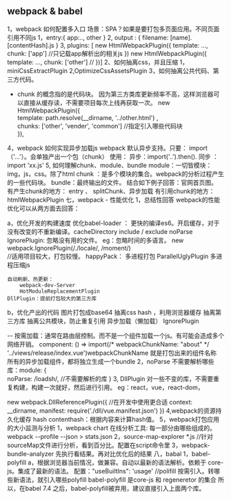 ## webpack & babel

1，webpack 如何配置多入口
场景：SPA？如果是要打包多页面应用。不同页面引用不同js
1，entry:{
    app:..,
    other
}
2, output : {
    filename: [name].[contentHash].js
}
3, plugins: [
    new HtmlWebpackPlugin({
        template: ...,
        chunk: ['app'] //只记载app解析出的相关js
    })
    new HtmlWebpackPlugin({
        template: ...,
        chunk: ['other'] //
    })]
2、如何抽离css，并且压缩
1，miniCssExtractPlugin
2,OptimizeCssAssetsPlugin
3，如何抽离公共代码、第三方代码。
* chunk 的概念指的是代码块。
  因为第三方类库更新频率不高，这样浏览器可以直接从缓存读，不需要项目每次上线再获取一次。
  new HtmlWebpackPlugin({            
    template: path.resolve(__dirname, '../other.html') ,            
    chunks: ['other', 'vender', 'common'] //指定引入哪些代码块  
      }),


4，webpack 如何实现异步加载js
webpack 默认异步支持。只要：
import（'...'）。会单独产出一个包（chunk）
使用：
异步：import('..').then().
同步 ： import 'xx.js'
5, 如何理解chunk、module、bundle
module：一切皆模块：img，js，css。除了html
chunk ：是多个模块的集合。webpack的分析过程产生的一些代码块。
bundle：最终输出的文件。
结合如下例子回答：官网首页图。
有产生chunk的地方： entry 、 splitChunk、异步加载
有引用chunk的地方：htmlWebpackPlugin
七，webpack - 性能优化
1，总结性回答
webpack的性能优化可以从两方面去回答：

a，优化开发的构建速度
    优化babel-loader ：
        更快的编译es6。开启缓存，对于没有改变的不重新编译。cacheDirectory
        include / exclude
    noParse
    IgnorePlugin: 忽略没有用的文件。
        eg：忽略时间的多语言。
        new webpack.IgnorePlugin(/\.\/locale/, /moment/)    
    //适用项目较大，打包较慢。
    happyPack：
        多进程打包
    ParallelUglyPlugin
        多进程压缩js

    自动刷新、热更新：
        webpack-dev-Server
        HotModuleReplacementPlugin
    DllPlugin：提前打包较大的第三方库


b，优化产出的代码
    图片打包成base64
    抽离css
    hash ，利用浏览器缓存
    抽离第三方库
    抽离公共模块，防止重复引用
    异步加载（懒加载）
    IgnorePlugin    

-- 按需加载：通常在路由层控制。而不是一个组件加载一个js。有可能会造成多个网络开销。
component: () => import(/* webpackChunkName: "about" */ '../views/release/index.vue')webpackChunkName 就是打包出来的组件名称  
所有的异步加载组件，都将独立生成一个bundle
2，noParse
不需要解析哪些库：module: {       
     noParse: /loadsh/,  //不需要解析的库
}
3, DllPlugin
对一些不变的库，不需要重复构建，构建一次就好，然后进行引用。
eg：react，vue，react-dom，

new webpack.DllReferencePlugin({ //在开发中使用更合适        context: __dirname,        manifest: require('./dll/vue.manifest.json') })
4,webpack的资源持久化缓存
hash
contenthash：根据内容来计算hash值。
5，webpack打包应用的大小监测与分析
1，webpack chart  在线分析工具: 每一部分由哪些组成的。
webpack --profile --json > stats.json
2，source-map-explorer *.js //针对sourceMap文件进行分析，看到百分比。配置在script命令里
3，webpack-bundle-analyzer  先执行看结果。再对比优化后的结果
八，babal
1，babel-polyfill
a，根据浏览器当前情况，做兼容。自动以最新的语法解析。依赖于 core-js。集成了最新的语法。
配置："useBuiltIns": 'usage' //polifill 按需引入。转哪些新语法，就引入哪些polyfill
babel-polyfill 是core-js 和 regeneretor 的集合
所以，在babel 7.4 之后，babel-polyfill被弃用，建议直接引入上面两个库。